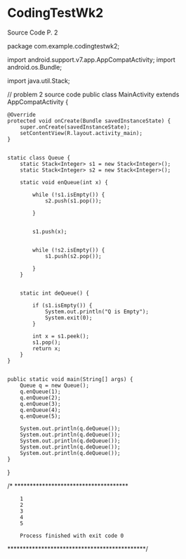 # CodingTestWk2
Source Code P. 2


package com.example.codingtestwk2;

import android.support.v7.app.AppCompatActivity;
import android.os.Bundle;

import java.util.Stack;




//  problem 2 source code
public class MainActivity extends AppCompatActivity {


    @Override
    protected void onCreate(Bundle savedInstanceState) {
        super.onCreate(savedInstanceState);
        setContentView(R.layout.activity_main);
    }


    static class Queue {
        static Stack<Integer> s1 = new Stack<Integer>();
        static Stack<Integer> s2 = new Stack<Integer>();

        static void enQueue(int x) {

            while (!s1.isEmpty()) {
                s2.push(s1.pop());

            }


            s1.push(x);


            while (!s2.isEmpty()) {
                s1.push(s2.pop());

            }
        }


        static int deQueue() {

            if (s1.isEmpty()) {
                System.out.println("Q is Empty");
                System.exit(0);
            }

            int x = s1.peek();
            s1.pop();
            return x;
        }
    }


    public static void main(String[] args) {
        Queue q = new Queue();
        q.enQueue(1);
        q.enQueue(2);
        q.enQueue(3);
        q.enQueue(4);
        q.enQueue(5);

        System.out.println(q.deQueue());
        System.out.println(q.deQueue());
        System.out.println(q.deQueue());
        System.out.println(q.deQueue());
        System.out.println(q.deQueue());
    }





}

 /* *************************************

        1
        2
        3
        4
        5

        Process finished with exit code 0

 *********************************************/
